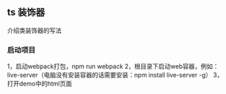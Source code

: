 ## ts 装饰器
介绍类装饰器的写法

### 启动项目
1，启动webpack打包，npm run webpack
2，根目录下启动web容器，例如：live-server（电脑没有安装容器的话需要安装：npm install live-server -g）
3，打开demo中的html页面
